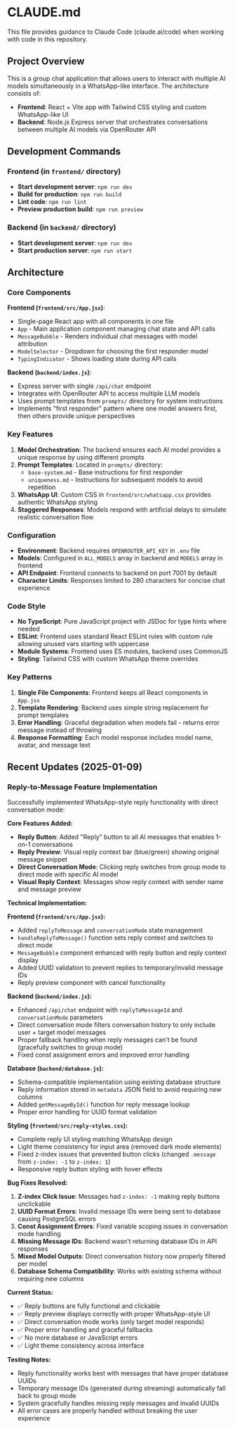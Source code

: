 # CLAUDE.md

This file provides guidance to Claude Code (claude.ai/code) when working with code in this repository.

## Project Overview

This is a group chat application that allows users to interact with multiple AI models simultaneously in a WhatsApp-like interface. The architecture consists of:

- **Frontend**: React + Vite app with Tailwind CSS styling and custom WhatsApp-like UI
- **Backend**: Node.js Express server that orchestrates conversations between multiple AI models via OpenRouter API

## Development Commands

### Frontend (in `frontend/` directory)
- **Start development server**: `npm run dev`
- **Build for production**: `npm run build`  
- **Lint code**: `npm run lint`
- **Preview production build**: `npm run preview`

### Backend (in `backend/` directory)
- **Start development server**: `npm run dev`
- **Start production server**: `npm run start`

## Architecture

### Core Components

**Frontend (`frontend/src/App.jsx`)**:
- Single-page React app with all components in one file
- `App` - Main application component managing chat state and API calls
- `MessageBubble` - Renders individual chat messages with model attribution
- `ModelSelector` - Dropdown for choosing the first responder model
- `TypingIndicator` - Shows loading state during API calls

**Backend (`backend/index.js`)**:
- Express server with single `/api/chat` endpoint
- Integrates with OpenRouter API to access multiple LLM models
- Uses prompt templates from `prompts/` directory for system instructions
- Implements "first responder" pattern where one model answers first, then others provide unique perspectives

### Key Features

1. **Model Orchestration**: The backend ensures each AI model provides a unique response by using different prompts
2. **Prompt Templates**: Located in `prompts/` directory:
   - `base-system.md` - Base instructions for first responder
   - `uniqueness.md` - Instructions for subsequent models to avoid repetition
3. **WhatsApp UI**: Custom CSS in `frontend/src/whatsapp.css` provides authentic WhatsApp styling
4. **Staggered Responses**: Models respond with artificial delays to simulate realistic conversation flow

### Configuration

- **Environment**: Backend requires `OPENROUTER_API_KEY` in `.env` file
- **Models**: Configured in `ALL_MODELS` array in backend and `MODELS` array in frontend
- **API Endpoint**: Frontend connects to backend on port 7001 by default
- **Character Limits**: Responses limited to 280 characters for concise chat experience

### Code Style

- **No TypeScript**: Pure JavaScript project with JSDoc for type hints where needed
- **ESLint**: Frontend uses standard React ESLint rules with custom rule allowing unused vars starting with uppercase
- **Module Systems**: Frontend uses ES modules, backend uses CommonJS
- **Styling**: Tailwind CSS with custom WhatsApp theme overrides

### Key Patterns

1. **Single File Components**: Frontend keeps all React components in `App.jsx` 
2. **Template Rendering**: Backend uses simple string replacement for prompt templates
3. **Error Handling**: Graceful degradation when models fail - returns error message instead of throwing
4. **Response Formatting**: Each model response includes model name, avatar, and message text

## Recent Updates (2025-01-09)

### Reply-to-Message Feature Implementation
Successfully implemented WhatsApp-style reply functionality with direct conversation mode:

**Core Features Added:**
- **Reply Button**: Added "Reply" button to all AI messages that enables 1-on-1 conversations
- **Reply Preview**: Visual reply context bar (blue/green) showing original message snippet
- **Direct Conversation Mode**: Clicking reply switches from group mode to direct mode with specific AI model
- **Visual Reply Context**: Messages show reply context with sender name and message preview

**Technical Implementation:**

**Frontend (`frontend/src/App.jsx`):**
- Added `replyToMessage` and `conversationMode` state management
- `handleReplyToMessage()` function sets reply context and switches to direct mode
- `MessageBubble` component enhanced with reply button and reply context display
- Added UUID validation to prevent replies to temporary/invalid message IDs
- Reply preview component with cancel functionality

**Backend (`backend/index.js`):**
- Enhanced `/api/chat` endpoint with `replyToMessageId` and `conversationMode` parameters
- Direct conversation mode filters conversation history to only include user + target model messages
- Proper fallback handling when reply messages can't be found (gracefully switches to group mode)
- Fixed const assignment errors and improved error handling

**Database (`backend/database.js`):**
- Schema-compatible implementation using existing database structure
- Reply information stored in `metadata` JSON field to avoid requiring new columns
- Added `getMessageById()` function for reply message lookup
- Proper error handling for UUID format validation

**Styling (`frontend/src/reply-styles.css`):**
- Complete reply UI styling matching WhatsApp design
- Light theme consistency for input area (removed dark mode elements)
- Fixed z-index issues that prevented button clicks (changed `.message` from `z-index: -1` to `z-index: 1`)
- Responsive reply button styling with hover effects

**Bug Fixes Resolved:**
1. **Z-index Click Issue**: Messages had `z-index: -1` making reply buttons unclickable
2. **UUID Format Errors**: Invalid message IDs were being sent to database causing PostgreSQL errors
3. **Const Assignment Errors**: Fixed variable scoping issues in conversation mode handling  
4. **Missing Message IDs**: Backend wasn't returning database IDs in API responses
5. **Mixed Model Outputs**: Direct conversation history now properly filtered per model
6. **Database Schema Compatibility**: Works with existing schema without requiring new columns

**Current Status:**
- ✅ Reply buttons are fully functional and clickable
- ✅ Reply preview displays correctly with proper WhatsApp-style UI
- ✅ Direct conversation mode works (only target model responds)
- ✅ Proper error handling and graceful fallbacks
- ✅ No more database or JavaScript errors
- ✅ Light theme consistency across interface

**Testing Notes:**
- Reply functionality works best with messages that have proper database UUIDs
- Temporary message IDs (generated during streaming) automatically fall back to group mode
- System gracefully handles missing reply messages and invalid UUIDs
- All error cases are properly handled without breaking the user experience